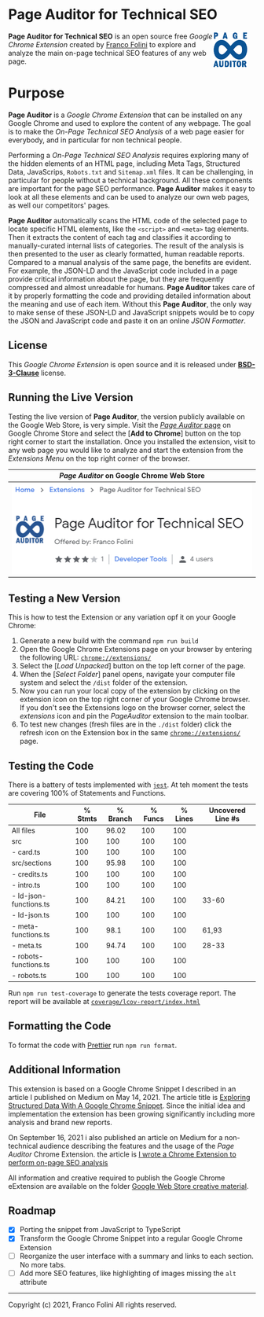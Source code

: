 # Page Auditor for Technical SEO 
<img src='./web-store-images/Store-Icon_128x128.png' align='right' style='margin-right:16px;width:72px;'>**Page Auditor for Technical SEO** is an open source free _Google Chrome Extension_ created by [Franco Folini](https://www.linkedin.com/in/francofolini/) to explore and analyze the main on-page technical SEO features of any web page.



# Purpose
**Page Auditor** is a _Google Chrome Extension_ that can be installed on any Google Chrome and used to explore the content of any webpage. The goal is to make the _On-Page Technical SEO Analysis_ of a web page easier for everybody, and in particular for non technical people.

Performing a _On-Page Technical SEO Analysis_ requires exploring many of the hidden elements of an HTML page, including Meta Tags, Structured Data, JavaScrips, `Robots.txt` and `Sitemap.xml` files. It can be challenging, in particular for people without a technical background. All these components are important for the page SEO performance. **Page Auditor** makes it easy to look at all these elements and can be used to analyze our own web pages, as well our competitors' pages.

**Page Auditor** automatically scans the HTML code of the selected page to locate specific HTML elements, like the `<script>` and `<meta>` tag elements. Then it extracts the content of each tag and classifies it according to manually-curated internal lists of categories. The result of the analysis is then presented to the user as clearly formatted, human readable reports. Compared to a manual analysis of the same page, the benefits are evident. For example, the JSON-LD and the JavaScript code included in a page provide critical information about the page, but they are frequently compressed and almost unreadable for humans. **Page Auditor** takes care of it by properly formatting the code and providing detailed information about the meaning and use of each item. Without this **Page Auditor**, the only way to make sense of these JSON-LD and JavaScript snippets would be to copy the JSON and JavaScript code and paste it on an online _JSON Formatter_.

## License
This _Google Chrome Extension_ is open source and it is released under [__BSD-3-Clause__](./LICENSE.md) license.

## Running the Live Version
Testing the live version of **Page Auditor**, the version publicly available on the Google Web Store, is very simple. Visit the [*Page Auditor* page](https://chrome.google.com/webstore/detail/page-auditor-for-technica/dogloealpnibhaieipodofhcbamacabh) on Google Chrome Store and select the [__Add to Chrome__] button on the top right corner to start the installation.
Once you installed the extension, visit to any web page you would like to analyze and start the extension from the *Extensions Menu* on the top right corner of the browser.

| _Page Auditor_ on Google Chrome Web Store |
| -- |
|!["Page Auditor" on Google Chrome Web Store](./web-store-images/ChromeWebStore.png)|


## Testing a New Version
This is how to test the Extension or any variation opf it on your Google Chrome:
1. Generate a new build with the command `npm run build`
1. Open the Google Chrome Extensions page on your browser by entering the following URL: [`chrome://extensions/`](chrome://extensions/)
1. Select the [*Load Unpacked*] button on the top left corner of the page.
1. When the [*Select Folder*] panel opens, navigate your computer file system and select the `/dist` folder of the extension.
1. Now you can run your local copy of the extension by clicking on the extension icon on the top right corner of your Google Chrome browser. If you don't see the Extensions logo on the browser corner, select the _extensions_ icon and pin the _PageAuditor_ extension to the main toolbar.
1. To test new changes (fresh files are in the `./dist` folder) click the refresh icon on the Extension box in the same [`chrome://extensions/`](chrome://extensions/) page.



## Testing the Code
There is a battery of tests implemented with [`jest`](https://jestjs.io/). At teh moment the tests are covering 100% of Statements and Functions.

| File                    | % Stmts | % Branch | % Funcs | % Lines | Uncovered Line #s 
|-------------------------|---------|----------|---------|---------|-------------------
| All files               |     100 |    96.02 |     100 |     100 |                   
|  src                    |     100 |      100 |     100 |     100 |                   
|  - card.ts              |     100 |      100 |     100 |     100 |                   
|  src/sections           |     100 |    95.98 |     100 |     100 |                   
|  - credits.ts           |     100 |      100 |     100 |     100 |                   
|  - intro.ts             |     100 |      100 |     100 |     100 |                   
|  - ld-json-functions.ts |     100 |    84.21 |     100 |     100 | 33-60
|  - ld-json.ts           |     100 |      100 |     100 |     100 | 
|  - meta-functions.ts    |     100 |     98.1 |     100 |     100 | 61,93
|  - meta.ts              |     100 |    94.74 |     100 |     100 | 28-33
|  - robots-functions.ts  |     100 |      100 |     100 |     100 | 
|  - robots.ts            |     100 |      100 |     100 |     100 | 

Run `npm run test-coverage` to generate the tests coverage report. 
The report will be available at [`coverage/lcov-report/index.html`](coverage/lcov-report/index.html)

## Formatting the Code
To format the code with [Prettier](https://prettier.io/) run `npm run format`.

## Additional Information
This extension is based on a Google Chrome Snippet I described in an article I published on Medium on May 14, 2021. The article title is [Exploring Structured Data With A Google Chrome Snippet](https://folini.medium.com/exploring-structured-data-with-a-google-chrome-snippet-944ad4ef831). Since the initial idea and implementation the extension has been growing significantly including more analysis and brand new reports.

On September 16, 2021 i also published an article on Medium for a non-technical audience describing the features and the usage of the _Page Auditor_ Chrome Extension. the article is [I wrote a Chrome Extension to perform on-page SEO analysis](https://folini.medium.com/i-wrote-a-chrome-extension-to-perform-on-page-seo-analysis-d680f6713707)

All information and creative required to publish the Google Chrome eExtension are available on the folder [Google Web Store creative material](./GoogleWebStore.md).

## Roadmap
- [x] Porting the snippet from JavaScript to TypeScript
- [x] Transform the Google Chrome Snippet into a regular Google Chrome Extension
- [ ] Reorganize the user interface with a summary and links to each section. No more tabs.
- [ ] Add more SEO features, like highlighting of images missing the `alt` attribute

---
Copyright (c) 2021, Franco Folini
All rights reserved.
